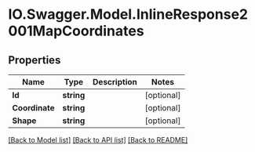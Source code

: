 # IO.Swagger.Model.InlineResponse2001MapCoordinates
## Properties

Name | Type | Description | Notes
------------ | ------------- | ------------- | -------------
**Id** | **string** |  | [optional] 
**Coordinate** | **string** |  | [optional] 
**Shape** | **string** |  | [optional] 

[[Back to Model list]](../README.md#documentation-for-models) [[Back to API list]](../README.md#documentation-for-api-endpoints) [[Back to README]](../README.md)

